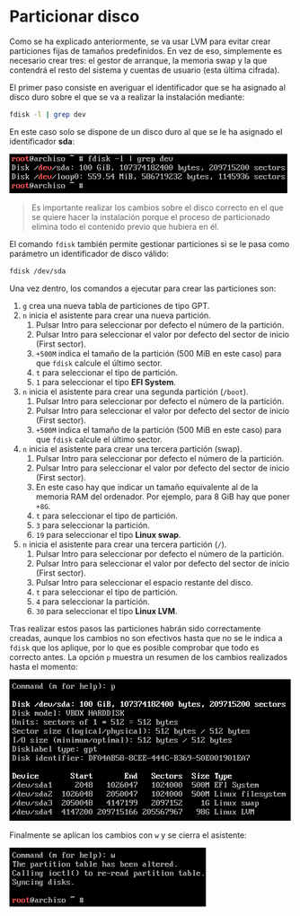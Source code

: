 # Particionar disco

Como se ha explicado anteriormente, se va usar LVM para evitar crear particiones fijas de tamaños predefinidos. En vez de eso, simplemente es necesario crear tres: el gestor de arranque, la memoria swap y la que contendrá el resto del sistema y cuentas de usuario (esta última cifrada).

El primer paso consiste en averiguar el identificador que se ha asignado al disco duro sobre el que se va a realizar la instalación mediante:

```bash
fdisk -l | grep dev
```

En este caso solo se dispone de un disco duro al que se le ha asignado el identificador **sda**:

![Salida mostrada por el comando fdisk](../images/fdisk-grep-dev.png)

>Es importante realizar los cambios sobre el disco correcto en el que se quiere hacer la instalación porque el proceso de particionado elimina todo el contenido previo que hubiera en él.

El comando `fdisk` también permite gestionar particiones si se le pasa como parámetro un identificador de disco válido:

```bash
fdisk /dev/sda
```

Una vez dentro, los comandos a ejecutar para crear las particiones son:

1. `g` crea una nueva tabla de particiones de tipo GPT.
2. `n` inicia el asistente para crear una nueva partición.
    1. Pulsar Intro para seleccionar por defecto el número de la partición.
    2. Pulsar Intro para seleccionar el valor por defecto del sector de inicio (First sector).
    3. `+500M` indica el tamaño de la partición (500 MiB en este caso) para que `fdisk` calcule el último sector.
    4. `t` para seleccionar el tipo de partición.
    5. `1` para seleccionar el tipo **EFI System**.
3. `n` inicia el asistente para crear una segunda partición (`/boot`).
    1. Pulsar Intro para seleccionar por defecto el número de la partición.
    2. Pulsar Intro para seleccionar el valor por defecto del sector de inicio (First sector).
    3. `+500M` indica el tamaño de la partición (500 MiB en este caso) para que `fdisk` calcule el último sector.
4. `n` inicia el asistente para crear una tercera partición (swap).
    1. Pulsar Intro para seleccionar por defecto el número de la partición.
    2. Pulsar Intro para seleccionar el valor por defecto del sector de inicio (First sector).
    3. En este caso hay que indicar un tamaño equivalente al de la memoria RAM del ordenador. Por ejemplo, para 8 GiB hay que poner `+8G`.
    4. `t` para seleccionar el tipo de partición.
    5. `3` para seleccionar la partición.
    6. `19` para seleccionar el tipo **Linux swap**.
5. `n` inicia el asistente para crear una tercera partición (`/`).
    1. Pulsar Intro para seleccionar por defecto el número de la partición.
    2. Pulsar Intro para seleccionar el valor por defecto del sector de inicio (First sector).
    3. Pulsar Intro para seleccionar el espacio restante del disco.
    4. `t` para seleccionar el tipo de partición.
    5. `4` para seleccionar la partición.
    6. `30` para seleccionar el tipo **Linux LVM**.

Tras realizar estos pasos las particiones habrán sido correctamente creadas, aunque los cambios no son efectivos hasta que no se le indica a `fdisk` que los aplique, por lo que es posible comprobar que todo es correcto antes. La opción `p` muestra un resumen de los cambios realizados hasta el momento:

![Resumen de cambios a realizar por fdisk](../images/fdisk-resumen.png)

Finalmente se aplican los cambios con `w` y se cierra el asistente:

![Confirmar y aplicar cambios en fdisk](../images/fdisk-wipe.png)
